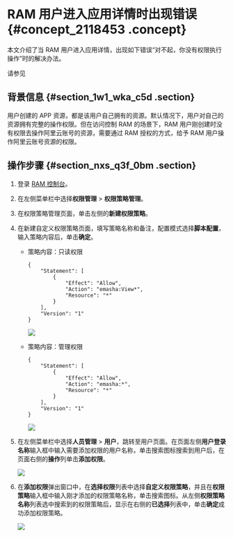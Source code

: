 # RAM 用户进入应用详情时出现错误 {#concept_2118453 .concept}

本文介绍了当 RAM 用户进入应用详情，出现如下错误“对不起，你没有权限执行操作”时的解决办法。

请参见

## 背景信息 {#section_1w1_wka_c5d .section}

用户创建的 APP 资源，都是该用户自己拥有的资源。默认情况下，用户对自己的资源拥有完整的操作权限。但在访问控制 RAM 的场景下，RAM 用户刚创建时没有权限去操作阿里云账号的资源，需要通过 RAM 授权的方式，给予 RAM 用户操作阿里云账号资源的权限。

## 操作步骤 {#section_nxs_q3f_0bm .section}

1.  登录 [RAM 控制台](https://ram.console.aliyun.com)。
2.  在左侧菜单栏中选择**权限管理** \> **权限策略管理**。
3.  在权限策略管理页面，单击左侧的**新建权限策略**。
4.  在新建自定义权限策略页面，填写策略名称和备注，配置模式选择**脚本配置**，输入策略内容后，单击**确定**。
    -   策略内容：只读权限

        ``` {#codeblock_7kz_0z8_ywl}
        {
            "Statement": [
                {
                    "Effect": "Allow",
                    "Action": "emasha:View*",
                    "Resource": "*"
                }
            ],
            "Version": "1"
        }
        ```

        ![](http://static-aliyun-doc.oss-cn-hangzhou.aliyuncs.com/assets/img/1681336/156810149159948_zh-CN.png)

    -   策略内容：管理权限

        ``` {#codeblock_y2h_a34_m7z}
        {
            "Statement": [
                {
                    "Effect": "Allow",
                    "Action": "emasha:*",
                    "Resource": "*"
                }
            ],
            "Version": "1"
        }
        ```

        ![](http://static-aliyun-doc.oss-cn-hangzhou.aliyuncs.com/assets/img/1681336/156810149159950_zh-CN.png)

5.  在左侧菜单栏中选择**人员管理** \> **用户**，跳转至用户页面。在页面左侧**用户登录名称**输入框中输入需要添加权限的用户名称，单击搜索图标搜索到用户后，在页面右侧的**操作**列单击**添加权限**。

    ![](http://static-aliyun-doc.oss-cn-hangzhou.aliyuncs.com/assets/img/1681336/156810149159951_zh-CN.png)

6.  在**添加权限**弹出窗口中，在**选择权限**列表中选择**自定义权限策略**，并且在**权限策略**输入框中输入刚才添加的权限策略名称，单击搜索图标。从左侧**权限策略名称**列表选中搜索到的权限策略后，显示在右侧的**已选择**列表中，单击**确定**成功添加权限策略。

    ![](http://static-aliyun-doc.oss-cn-hangzhou.aliyuncs.com/assets/img/1681336/156810149159952_zh-CN.png)


